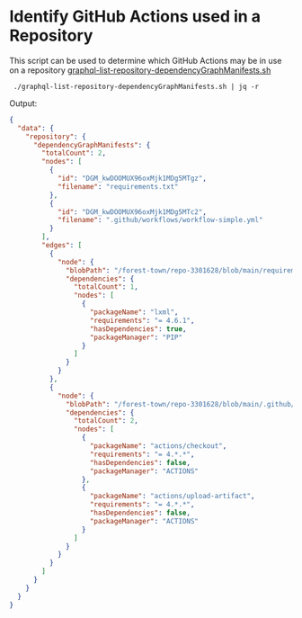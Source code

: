 # Identify GitHub Actions used in a Repository

This script can be used to determine which GitHub Actions may be in use on a repository [graphql-list-repository-dependencyGraphManifests.sh](https://github.com/gm3dmo/the-power/blob/main/graphql-list-repository-dependencyGraphManifests.sh)


```
 ./graphql-list-repository-dependencyGraphManifests.sh | jq -r
```
Output:

```json
{
  "data": {
    "repository": {
      "dependencyGraphManifests": {
        "totalCount": 2,
        "nodes": [
          {
            "id": "DGM_kwDOOMUX96oxMjk1MDg5MTgz",
            "filename": "requirements.txt"
          },
          {
            "id": "DGM_kwDOOMUX96oxMjk1MDg5MTc2",
            "filename": ".github/workflows/workflow-simple.yml"
          }
        ],
        "edges": [
          {
            "node": {
              "blobPath": "/forest-town/repo-3301628/blob/main/requirements.txt",
              "dependencies": {
                "totalCount": 1,
                "nodes": [
                  {
                    "packageName": "lxml",
                    "requirements": "= 4.6.1",
                    "hasDependencies": true,
                    "packageManager": "PIP"
                  }
                ]
              }
            }
          },
          {
            "node": {
              "blobPath": "/forest-town/repo-3301628/blob/main/.github/workflows/workflow-simple.yml",
              "dependencies": {
                "totalCount": 2,
                "nodes": [
                  {
                    "packageName": "actions/checkout",
                    "requirements": "= 4.*.*",
                    "hasDependencies": false,
                    "packageManager": "ACTIONS"
                  },
                  {
                    "packageName": "actions/upload-artifact",
                    "requirements": "= 4.*.*",
                    "hasDependencies": false,
                    "packageManager": "ACTIONS"
                  }
                ]
              }
            }
          }
        ]
      }
    }
  }
}
```
